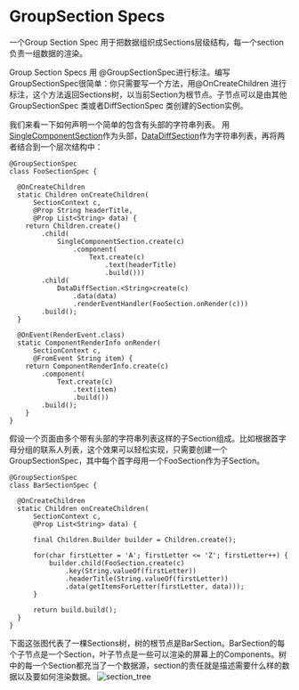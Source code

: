 # GroupSection Specs

一个Group Section Spec 用于把数据组织成Sections层级结构，每一个section 负责一组数据的渲染。

Group Section Specs 用 @GroupSectionSpec进行标注。编写GroupSectionSpec很简单：你只需要写一个方法，用@OnCreateChildren 进行标注，这个方法返回Sections树，以当前Section为根节点。子节点可以是由其他GroupSectionSpec 类或者DiffSectionSpec 类创建的Section实例。

我们来看一下如何声明一个简单的包含有头部的字符串列表。
用[SingleComponentSection](https://fblitho.com/docs/sections-building-blocks#singlecomponentsection)作为头部，[DataDiffSection](https://fblitho.com/docs/sections-building-blocks#datadiffsection)作为字符串列表，再将两者结合到一个层次结构中：

	@GroupSectionSpec
	class FooSectionSpec {
	
	  @OnCreateChildren
	  static Children onCreateChildren(
	      SectionContext c,
	      @Prop String headerTitle,
	      @Prop List<String> data) {
	    return Children.create()
	        .child(
	            SingleComponentSection.create(c)
	                .component(
	                    Text.create(c)
	                        .text(headerTitle)
	                        .build()))
	        .child(
	            DataDiffSection.<String>create(c)
	                .data(data)
	                .renderEventHandler(FooSection.onRender(c)))
	        .build();
	  }
	
	  @OnEvent(RenderEvent.class)
	  static ComponentRenderInfo onRender(
	      SectionContext c,
	      @FromEvent String item) {
	    return ComponentRenderInfo.create(c)
	        .component(
	            Text.create(c)
	                .text(item)
	                .build())
	        .build();
	    }
	}


假设一个页面由多个带有头部的字符串列表这样的子Section组成。比如根据首字母分组的联系人列表，这个效果可以轻松实现，只需要创建一个
GroupSectionSpec，其中每个首字母用一个FooSection作为子Section。

	@GroupSectionSpec
	class BarSectionSpec {
	
	  @OnCreateChildren
	  static Children onCreateChildren(
	      SectionContext c,
	      @Prop List<String> data) {
	
	      final Children.Builder builder = Children.create();
	
	      for(char firstLetter = 'A'; firstLetter <= 'Z'; firstLetter++) {
	          builder.child(FooSection.create(c)
	              .key(String.valueOf(firstLetter))
	              .headerTitle(String.valueOf(firstLetter))
	              .data(getItemsForLetter(firstLetter, data)));
	      }
	
	      return build.build();
	  }
	}

下面这张图代表了一棵Sections树，树的根节点是BarSection。BarSection的每个子节点是一个Section，叶子节点是一些可以渲染的屏幕上的Components。树中的每一个Section都充当了一个数据源，section的责任就是描述需要什么样的数据以及要如何渲染数据。
![section_tree](https://fblitho.com/static/images/group-section-spec.png)